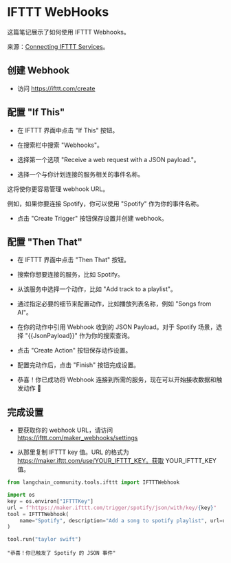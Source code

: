 # IFTTT WebHooks

这篇笔记展示了如何使用 IFTTT Webhooks。

来源：[Connecting IFTTT Services](https://github.com/SidU/teams-langchain-js/wiki/Connecting-IFTTT-Services)。

## 创建 Webhook

- 访问 https://ifttt.com/create

## 配置 "If This"

- 在 IFTTT 界面中点击 "If This" 按钮。

- 在搜索栏中搜索 "Webhooks"。

- 选择第一个选项 "Receive a web request with a JSON payload."。

- 选择一个与你计划连接的服务相关的事件名称。

这将使你更容易管理 webhook URL。

例如，如果你要连接 Spotify，你可以使用 "Spotify" 作为你的事件名称。

- 点击 "Create Trigger" 按钮保存设置并创建 webhook。

## 配置 "Then That"

- 在 IFTTT 界面中点击 "Then That" 按钮。

- 搜索你想要连接的服务，比如 Spotify。

- 从该服务中选择一个动作，比如 "Add track to a playlist"。

- 通过指定必要的细节来配置动作，比如播放列表名称，例如 "Songs from AI"。

- 在你的动作中引用 Webhook 收到的 JSON Payload。对于 Spotify 场景，选择 "{{JsonPayload}}" 作为你的搜索查询。

- 点击 "Create Action" 按钮保存动作设置。

- 配置完动作后，点击 "Finish" 按钮完成设置。

- 恭喜！你已成功将 Webhook 连接到所需的服务，现在可以开始接收数据和触发动作 🎉

## 完成设置

- 要获取你的 webhook URL，请访问 https://ifttt.com/maker_webhooks/settings

- 从那里复制 IFTTT key 值。URL 的格式为 https://maker.ifttt.com/use/YOUR_IFTTT_KEY。获取 YOUR_IFTTT_KEY 值。

```python
from langchain_community.tools.ifttt import IFTTTWebhook
```

```python
import os
key = os.environ["IFTTTKey"]
url = f"https://maker.ifttt.com/trigger/spotify/json/with/key/{key}"
tool = IFTTTWebhook(
    name="Spotify", description="Add a song to spotify playlist", url=url
)
```

```python
tool.run("taylor swift")
```

```output
"恭喜！你已触发了 Spotify 的 JSON 事件"
```